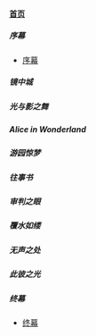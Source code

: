 
#### [首页](?file=home-首页)

##### 序幕
- [序幕](?file=001-序幕/01-序幕 "序幕")

##### 镜中城

##### 光与影之舞

##### Alice in Wonderland

##### 游园惊梦

##### 往事书

##### 审判之眼

##### 覆水如缕

##### 无声之处

##### 此彼之光

##### 终幕
- [终幕](?file=011-终幕/01-终幕 "终幕")
